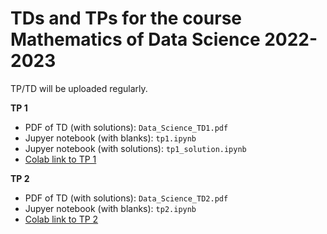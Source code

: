 # TDs and TPs for the course Mathematics of Data Science 2022-2023

TP/TD will be uploaded regularly.

**TP 1**
- PDF of TD (with solutions): `Data_Science_TD1.pdf`
- Jupyer notebook (with blanks): `tp1.ipynb`
- Jupyer notebook (with solutions): `tp1_solution.ipynb`
- [Colab link to TP 1](https://colab.research.google.com/github/gjhuizing/tp_data_science/blob/main/tp1.ipynb)


**TP 2**
- PDF of TD (with solutions): `Data_Science_TD2.pdf`
- Jupyer notebook (with blanks): `tp2.ipynb`
- [Colab link to TP 2](https://colab.research.google.com/github/gjhuizing/tp_data_science/blob/main/tp2.ipynb)
